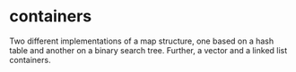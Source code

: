 # containers

Two different implementations of a map structure, one based on a hash table and another on a binary search tree. Further, a vector and a linked list containers.
